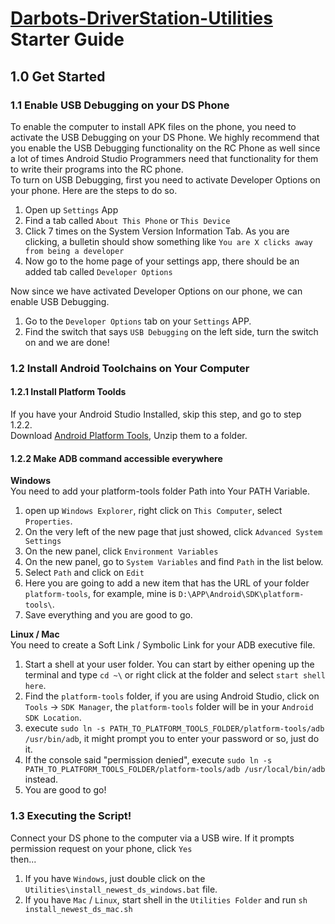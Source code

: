 # [Darbots-DriverStation-Utilities](https://github.com/DarlingtonProgramming/Darbots-DriverStation-Utilities) Starter Guide

## 1.0 Get Started

### 1.1 Enable USB Debugging on your DS Phone
To enable the computer to install APK files on the phone, you need to activate the USB Debugging on your DS Phone. We highly recommend that you enable the USB Debugging functionality on the RC Phone as well since a lot of times Android Studio Programmers need that functionality for them to write their programs into the RC phone.   
To turn on USB Debugging, first you need to activate Developer Options on your phone. Here are the steps to do so.   

1. Open up `Settings` App
2. Find a tab called `About This Phone` or `This Device`
3. Click 7 times on the System Version Information Tab. As you are clicking, a bulletin should show something like `You are X clicks away from being a developer`
4. Now go to the home page of your settings app, there should be an added tab called `Developer Options`

Now since we have activated Developer Options on our phone, we can enable USB Debugging.   

1. Go to the `Developer Options` tab on your `Settings` APP.
2. Find the switch that says `USB Debugging` on the left side, turn the switch on and we are done!

### 1.2 Install Android Toolchains on Your Computer

#### 1.2.1 Install Platform Toolds 
If you have your Android Studio Installed, skip this step, and go to step 1.2.2.   
Download [Android Platform Tools](https://developer.android.com/studio/releases/platform-tools), Unzip them to a folder.   

#### 1.2.2 Make ADB command accessible everywhere

**Windows**   
You need to add your platform-tools folder Path into Your PATH Variable.   

1. open up `Windows Explorer`, right click on `This Computer`, select `Properties`.
2. On the very left of the new page that just showed, click `Advanced System Settings`
3. On the new panel, click `Environment Variables`
4. On the new panel, go to `System Variables` and find `Path` in the list below.
5. Select `Path` and click on `Edit`
6. Here you are going to add a new item that has the URL of your folder `platform-tools`, for example, mine is `D:\APP\Android\SDK\platform-tools\`.
7. Save everything and you are good to go.

**Linux / Mac**   
You need to create a Soft Link / Symbolic Link for your ADB executive file.   

1. Start a shell at your user folder. You can start by either opening up the terminal and type `cd ~\` or right click at the folder and select `start shell here`.
2. Find the `platform-tools` folder, if you are using Android Studio, click on `Tools` -> `SDK Manager`, the `platform-tools` folder will be in your `Android SDK Location`.
3. execute `sudo ln -s PATH_TO_PLATFORM_TOOLS_FOLDER/platform-tools/adb /usr/bin/adb`, it might prompt you to enter your password or so, just do it.
4. If the console said "permission denied", execute `sudo ln -s PATH_TO_PLATFORM_TOOLS_FOLDER/platform-tools/adb /usr/local/bin/adb` instead.
4. You are good to go!

### 1.3 Executing the Script!
Connect your DS phone to the computer via a USB wire. If it prompts permission request on your phone, click `Yes`   
then...   

1. If you have `Windows`, just double click on the `Utilities\install_newest_ds_windows.bat` file.   
2. If you have `Mac` / `Linux`, start shell in the `Utilities Folder` and run `sh install_newest_ds_mac.sh`